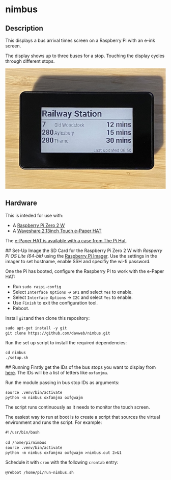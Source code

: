 # nimbus

## Description
This displays a bus arrival times screen on a Raspberry Pi with an e-ink screen.

The display shows up to three buses for a stop.  Touching the display cycles through different stops.

![Photo of nimbus running](sample.jpeg)

## Hardware
This is inteded for use with:

* A [Raspberry Pi Zero 2 W](https://www.raspberrypi.com/products/raspberry-pi-zero-2-w/)
* A [Waveshare 2.13inch Touch e-Paper HAT](https://www.waveshare.com/wiki/2.13inch_Touch_e-Paper_HAT)

The [e-Paper HAT is available with a case from The Pi Hut](https://thepihut.com/products/2-13-touchscreen-e-paper-display-case-for-raspberry-pi-zero).

## Set-Up
Image the SD Card for the Raspberry Pi Zero 2 W with *Rasperry Pi OS Lite (64-bit)* using the [Raspberry Pi Imager](https://www.raspberrypi.com/software/).  Use the settings in the imager to set hostname, enable SSH and specifiy the wi-fi password.

One the Pi has booted, configure the Raspberry PI to work with the e-Paper HAT:

* Run `sudo raspi-config`
* Select `Interface Options` → `SPI` and select `Yes` to enable.
* Select `Interface Options` → `I2C` and select `Yes` to enable.
* Use `Finish` to exit the configuration tool.
* Reboot.

Install `git`and then clone this repository:

```
sudo apt-get install -y git
git clone https://github.com/davweb/nimbus.git
```
   
Run the set up script to install the required dependencies:

```
cd nimbus
./setup.sh
```   
   
## Running
Firstly get the IDs of the bus stops you want to display from [here](https://bus.traveluk.info/index.php/stop-finder).  The IDs will be a list of letters like `oxfamjma`.

Run the module passing in bus stop IDs as arguments:

```
source .venv/bin/activate
python -m nimbus oxfamjma oxfgwajm
```

The script runs continuously as it needs to monitor the touch screen.

The easiest way to run at boot is to create a script that sources the virtual environment and runs the script.  For example:

```
#!/usr/bin/bash

cd /home/pi/nimbus
source .venv/bin/activate
python -m nimbus oxfamjma oxfgwajm >nimbus.out 2>&1
```

Schedule it with `cron` with the following `crontab` entry:

```@reboot /home/pi/run-nimbus.sh```

   
   




